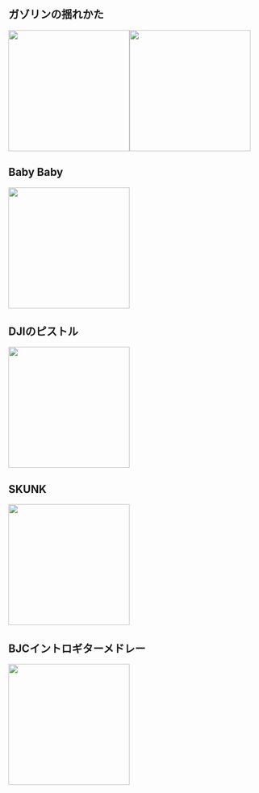 

## ガゾリンの揺れかた
[<img width="240" src="https://img.youtube.com/vi/bp-MpIrLq7w/hqdefault.jpg">](https://www.youtube.com/watch?v=bp-MpIrLq7w)[<img width="240" src="https://img.youtube.com/vi/o2NUBxmUr4Y/hqdefault.jpg">](https://www.youtube.com/watch?v=o2NUBxmUr4Y)

## Baby Baby
[<img width="240" src="https://img.youtube.com/vi/6ZlR3F7Pqek/hqdefault.jpg">](https://www.youtube.com/watch?v=6ZlR3F7Pqek)

##  DJIのピストル
[<img width="240" src="https://img.youtube.com/vi/c_N4DzBdje8/hqdefault.jpg">](https://www.youtube.com/watch?v=c_N4DzBdje8)

## SKUNK
[<img width="240" src="https://img.youtube.com/vi/_DLxf1eIJWE/hqdefault.jpg">](https://www.youtube.com/watch?v=_DLxf1eIJWE)

##  BJCイントロギターメドレー
[<img width="240" src="https://img.youtube.com/vi/A-VhqqHnEKk/hqdefault.jpg">](https://www.youtube.com/watch?v=A-VhqqHnEKk)
